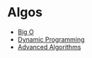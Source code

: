 # Algos

- [Big O](./BigO.md)
- [Dynamic Programming](./DynamicProgramming.md)
- [Advanced Algorithms](./AdvancedAlgorithms.md)